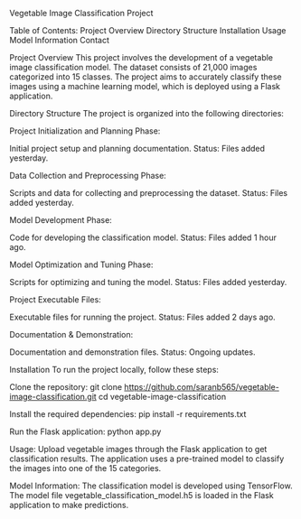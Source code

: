 Vegetable Image Classification Project

Table of Contents:
Project Overview
Directory Structure
Installation
Usage
Model Information
Contact


Project Overview
This project involves the development of a vegetable image classification model. The dataset consists of 21,000 images categorized into 15 classes. The project aims to accurately classify these images using a machine learning model, which is deployed using a Flask application.


Directory Structure
The project is organized into the following directories:


Project Initialization and Planning Phase:

Initial project setup and planning documentation.
Status: Files added yesterday.


Data Collection and Preprocessing Phase:

Scripts and data for collecting and preprocessing the dataset.
Status: Files added yesterday.


Model Development Phase:

Code for developing the classification model.
Status: Files added 1 hour ago.


Model Optimization and Tuning Phase:

Scripts for optimizing and tuning the model.
Status: Files added yesterday.


Project Executable Files:

Executable files for running the project.
Status: Files added 2 days ago.


Documentation & Demonstration:

Documentation and demonstration files.
Status: Ongoing updates.


Installation
To run the project locally, follow these steps:

Clone the repository:
git clone https://github.com/saranb565/vegetable-image-classification.git
cd vegetable-image-classification

Install the required dependencies:
pip install -r requirements.txt

Run the Flask application:
python app.py


Usage:
Upload vegetable images through the Flask application to get classification results. The application uses a pre-trained model to classify the images into one of the 15 categories.

Model Information:
The classification model is developed using TensorFlow. The model file vegetable_classification_model.h5 is loaded in the Flask application to make predictions.
